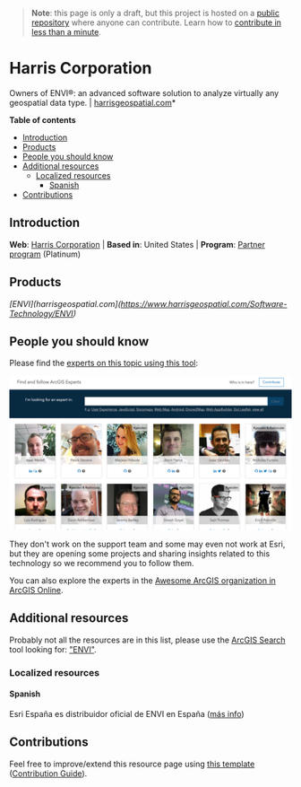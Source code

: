 > **Note**: this page is only a draft, but this project is hosted on a [public repository](https://github.com/hhkaos/awesome-arcgis) where anyone can contribute. Learn how to [contribute in less than a minute](https://github.com/hhkaos/awesome-arcgis/blob/master/CONTRIBUTING.md#contributions).

# Harris Corporation

Owners of ENVI®: an advanced software solution to analyze virtually any geospatial data type.  | [harrisgeospatial.com](https://www.harrisgeospatial.com)*

<!-- START doctoc generated TOC please keep comment here to allow auto update -->
<!-- DON'T EDIT THIS SECTION, INSTEAD RE-RUN doctoc TO UPDATE -->
**Table of contents**

- [Introduction](#introduction)
- [Products](#products)
- [People you should know](#people-you-should-know)
- [Additional resources](#additional-resources)
  - [Localized resources](#localized-resources)
    - [Spanish](#spanish)
- [Contributions](#contributions)

<!-- END doctoc generated TOC please keep comment here to allow auto update -->

## Introduction

**Web**: [Harris Corporation](https://partners.esri.com/PartnerDetail?id=a2T39000001dNCnEAM) | **Based in**: United States | **Program**: [Partner program](../../programs/partner-program/README.md) (Platinum)


## Products

*[ENVI](harrisgeospatial.com](https://www.harrisgeospatial.com/Software-Technology/ENVI)*

## People you should know

Please find the [experts on this topic using this tool](https://esri-es.github.io/arcgis-experts/?topic=ENVI):

[![ArcGIS Experts Tool Screenshot](https://github.com/esri-es/arcgis-experts/blob/master/assets/imgs/arcgis-experts-tool.png?raw=true)](https://esri-es.github.io/arcgis-experts/?topic=ENVI)

They don't work on the support team and some may even not work at Esri,
but they are opening some projects and sharing insights related to this
technology so we recommend you to follow them.

You can also explore the experts in the [Awesome ArcGIS organization in ArcGIS Online](https://awesome-arcgis.maps.arcgis.com/home/group.html?id=f3807dde35134fb5b5f0cdc9b1b506f0&start=1&view=list#content).

## Additional resources

Probably not all the resources are in this list, please use the [ArcGIS Search](https://esri-es.github.io/arcgis-search/) tool looking for: ["ENVI"](https://esri-es.github.io/arcgis-search/?search="ENVI"&utm_campaign=awesome-list&utm_source=awesome-list&utm_medium=page).

### Localized resources

#### Spanish

Esri España es distribuidor oficial de ENVI en España ([más info](https://esri-es.github.io/arcgis-search/?amp%3Butm_source=opensearch&search=envi+site%3Aesri.es))

## Contributions

Feel free to improve/extend this resource page using [this template](https://github.com/hhkaos/awesome-arcgis/blob/master/templates/PARTNER_PAGE_TEMPLATE.md) ([Contribution Guide](https://github.com/hhkaos/awesome-arcgis/blob/master/CONTRIBUTING.md)).
